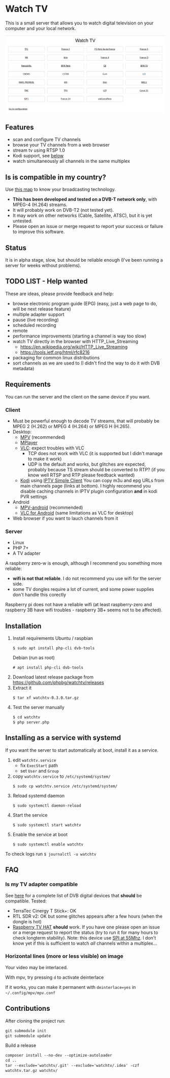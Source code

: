 # Watch TV
This is a small server that allows you to watch digital television on your computer and your local network.

![](screenshot.png)

## Features
* scan and configure TV channels
* browse your TV channels from a web browser
* stream tv using RTSP 1.0
* Kodi support, see [below](#kodi)
* watch simultaneously all channels in the same multiplex

## Is is compatible in my country?
Use [this map](https://fr.wikipedia.org/wiki/DVB-T#/media/File:Digital_terrestrial_television_standards.svg) to know your broadcasting technology.
* **This has been developed and tested on a DVB-T network only**, with MPEG-4 (H.264) streams.
* It will probably work on DVB-T2 (not tested yet).
* It may work on other networks (Cable, Satellite, ATSC), but it is yet untested.
* Please open an issue or merge request to report your success or failure to improve this software. 

## Status
It is in alpha stage, slow, but should be reliable enough (I've been running a server for weeks without problems).

## TODO LIST - Help wanted
These are ideas, please provide feedback and help:
* browse electronic program guide (EPG) (easy, just a web page to do, will be next release feature)
* multiple adapter support
* pause (live recording)
* scheduled recording
* remote
* performance improvements (starting a channel is way too slow)
* watch TV directly in the browser with HTTP_Live_Streaming
  * https://en.wikipedia.org/wiki/HTTP_Live_Streaming
  * https://tools.ietf.org/html/rfc8216
* packaging for common linux distributions
* sort channels as we are used to (I didn't find the way to do it with DVB metadata)

## Requirements
You can run the server and the client on the same device if you want.

### Client
* Must be powerful enough to decode TV streams, that will probably be MPEG 2 (H.262) or MPEG 4 (H.264) or MPEG H (H.265).
* Desktop:
  * [MPV](https://mpv.io/) (recommended)
  * [MPlayer](http://www.mplayerhq.hu)
  * [VLC](https://www.videolan.org/vlc): expect troubles with VLC
    * TCP does not work with VLC (it is supported but I didn't manage to make it work)
    * UDP is the default and works, but glitches are expected, probably because TS stream should be converted to RTP? (if you know well RTSP and RTP please feedback wanted)
  * <a name="kodi"></a>[Kodi](https://kodi.tv/) using [IPTV Simple Client](https://kodi.wiki/view/Add-on:IPTV_Simple_Client) You can copy m3u and epg URLs from main channels page (links at bottom). I highly recommend you disable caching channels in IPTV plugin configuration **and** in kodi PVR settings 
* Android
  * [MPV-android](https://play.google.com/store/apps/details?id=is.xyz.mpv) (recommended)
  * [VLC for Android](https://play.google.com/store/apps/details?id=org.videolan.vlc) (same limitations as VLC for desktop)
* Web browser if you want to lauch channels from it

### Server
* Linux
* PHP 7+
* A TV adapter

A raspberry zero-w is enough, although I recommend you something more reliable:
* **wifi is not that reliable**. I do not recommend you use wifi for the server side.
* some TV dongles require a lot of current, and some power supplies don't handle this corectly

Raspberry pi does not have a reliable wifi (at least raspberry-zero and raspberry 3B have wifi troubles - raspberry 3B+ seems not to be affected).

## Installation

1. Install requirements
    Ubuntu / raspbian
    ```shell
    $ sudo apt install php-cli dvb-tools
    ```
    Debian (run as root)
    ```shell
    # apt install php-cli dvb-tools
    ```
2. Download latest release package from https://github.com/phpbg/watchtv/releases
3. Extract it
    ```shell
    $ tar xf watchtv-0.3.0.tar.gz
    ```
3. Test the server manually
    ```shell
    $ cd watchtv
    $ php server.php
    ```

## Installing as a service with systemd
If you want the server to start automatically at boot, install it as a service.
1. edit `watchtv.service`
    * fix `ExecStart` path
    * set `User` and `Group`
2. copy `watchtv.service` to `/etc/systemd/system/`
    ```shell
    $ sudo cp watchtv.service /etc/systemd/system/
    ```
3. Reload systemd daemon
    ```shell
    $ sudo systemctl daemon-reload
    ```
4. Start the service
    ```shell
    $ sudo systemctl start watchtv
    ```
5. Enable the service at boot
    ```shell
    $ sudo systemctl enable watchtv
    ```
To check logs run `$ journalctl -u watchtv`
   
## FAQ
### Is my TV adapter compatible
See [here](https://www.linuxtv.org/wiki/index.php/Hardware_device_information) for a complete list of DVB digital devices that **should** be compatible.
Tested:
  * TerraTec Cinergy T Stick+: OK
  * RTL SDR v2: OK but some glitches appears after a few hours (when the dongle is hot)
  * [Raspberry TV HAT](https://www.raspberrypi.org/blog/raspberry-pi-tv-hat/) **should** work. If you have one please open an issue or a merge request to report the status (try to run it for many hours to check longterm stability). Note: this device use [SPI at 55Mhz](https://patchwork.kernel.org/patch/10003465/#21035387). I don't know yet if this is sufficient to watch *all* channels within a multiplex...
  
### Horizontal lines (more or less visible) on image
Your video may be interlaced.

With mpv, try pressing `d` to activate deinterlace

If it works, you can make it permanent with `deinterlace=yes` in `~/.config/mpv/mpv.conf`

## Contributions
After cloning the project run:

    git submodule init
    git submodule update

Build a release

    composer install --no-dev --optimize-autoloader
    cd ..
    tar --exclude='watchtv/.git' --exclude='watchtv/.idea' -czf watchtv.tar.gz watchtv/